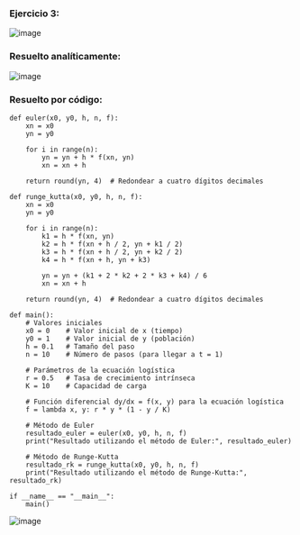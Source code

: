 ### Ejercicio 3:

![image](https://github.com/Jorge11Romero/Metodos-Numericos/assets/147437900/5a1b88c7-c99f-49fc-9475-d38fa719077e)

### Resuelto analíticamente:

![image](https://github.com/Jorge11Romero/Metodos-Numericos/assets/147437900/a6beed0a-a573-4007-9759-0d2aa1c3f5d3)

### Resuelto por código:

    def euler(x0, y0, h, n, f):
        xn = x0
        yn = y0
    
        for i in range(n):
            yn = yn + h * f(xn, yn)
            xn = xn + h
    
        return round(yn, 4)  # Redondear a cuatro dígitos decimales
    
    def runge_kutta(x0, y0, h, n, f):
        xn = x0
        yn = y0
    
        for i in range(n):
            k1 = h * f(xn, yn)
            k2 = h * f(xn + h / 2, yn + k1 / 2)
            k3 = h * f(xn + h / 2, yn + k2 / 2)
            k4 = h * f(xn + h, yn + k3)
    
            yn = yn + (k1 + 2 * k2 + 2 * k3 + k4) / 6
            xn = xn + h
    
        return round(yn, 4)  # Redondear a cuatro dígitos decimales
    
    def main():
        # Valores iniciales
        x0 = 0    # Valor inicial de x (tiempo)
        y0 = 1    # Valor inicial de y (población)
        h = 0.1   # Tamaño del paso
        n = 10    # Número de pasos (para llegar a t = 1)
    
        # Parámetros de la ecuación logística
        r = 0.5   # Tasa de crecimiento intrínseca
        K = 10    # Capacidad de carga
    
        # Función diferencial dy/dx = f(x, y) para la ecuación logística
        f = lambda x, y: r * y * (1 - y / K)
    
        # Método de Euler
        resultado_euler = euler(x0, y0, h, n, f)
        print("Resultado utilizando el método de Euler:", resultado_euler)
    
        # Método de Runge-Kutta
        resultado_rk = runge_kutta(x0, y0, h, n, f)
        print("Resultado utilizando el método de Runge-Kutta:", resultado_rk)
    
    if __name__ == "__main__":
        main()


  ![image](https://github.com/Jorge11Romero/Metodos-Numericos/assets/147437900/15f351e4-c0b2-4476-8315-4853b4d06515)
